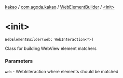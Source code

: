 [kakao](../../index.md) / [com.agoda.kakao](../index.md) / [WebElementBuilder](index.md) / [&lt;init&gt;](.)

# &lt;init&gt;

`WebElementBuilder(web: WebInteraction<*>)`

Class for building WebView element matchers

### Parameters

`web` - WebInteraction where elements should be matched